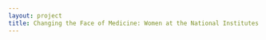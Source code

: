 ```yaml
--- 
layout: project 
title: Changing the Face of Medicine: Women at the National Institutes of Health
---
```



